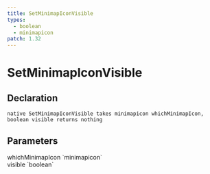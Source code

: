```yaml
---
title: SetMinimapIconVisible
types:
  - boolean
  - minimapicon
patch: 1.32
---
```


# SetMinimapIconVisible

## Declaration

```
native SetMinimapIconVisible takes minimapicon whichMinimapIcon, boolean visible returns nothing
```

## Parameters
<dl>
  <dt>whichMinimapIcon `minimapicon`</dt>
  <dd></dd>

  <dt>visible `boolean`</dt>
  <dd></dd>
</dl>